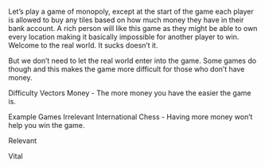 ﻿Let’s play a game of monopoly, except at the start of the game each player is allowed to buy any tiles based on how much money they have in their bank account. A rich person will like this game as they might be able to own every location making it basically impossible for another player to win. Welcome to the real world. It sucks doesn’t it.

But we don’t need to let the real world enter into the game. Some games do though and this makes the game more difficult for those who don’t have money.

Difficulty Vectors
Money - The more money you have the easier the game is.

Example Games
Irrelevant
International Chess - Having more money won’t help you win the game.

Relevant


Vital


